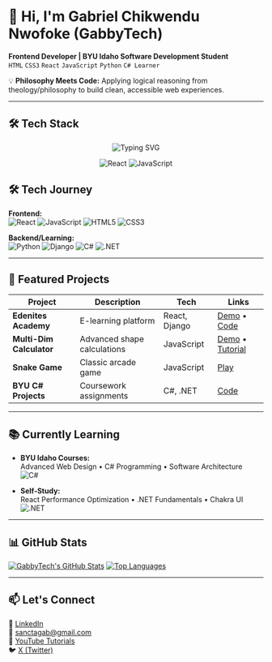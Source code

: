 # 👋 Hi, I'm Gabriel Chikwendu Nwofoke (GabbyTech)

**Frontend Developer | BYU Idaho Software Development Student**  
`HTML` `CSS3` `React` `JavaScript` `Python` `C# Learner`

💡 **Philosophy Meets Code:** Applying logical reasoning from theology/philosophy to build clean, accessible web experiences.

---
## 🛠️ Tech Stack 

<div align="center">
  
  ![Typing SVG](https://readme-typing-svg.demolab.com?font=Fira+Code&pause=1000&color=22C3E6&width=435&lines=React+%7C+JavaScript+%7C+HTML5+CSS3;Django+%7C+Python+%7C+Git+%7C+Vercel;BYU+Idaho+Student+%7C+Web+Developer)

  ![React](https://img.shields.io/badge/-React-61DAFB?logo=react&logoColor=white&style=for-the-badge)
  ![JavaScript](https://img.shields.io/badge/-JavaScript-F7DF1E?logo=javascript&logoColor=black&style=for-the-badge)
</div>

## 🛠️ Tech Journey
**Frontend:**  
![React](https://img.shields.io/badge/React-61DAFB?logo=react&logoColor=black)
![JavaScript](https://img.shields.io/badge/JavaScript-F7DF1E?logo=javascript&logoColor=black)
![HTML5](https://img.shields.io/badge/HTML5-E34F26?logo=html5&logoColor=white)
![CSS3](https://img.shields.io/badge/CSS3-1572B6?logo=css3&logoColor=white)

**Backend/Learning:**  
![Python](https://img.shields.io/badge/Python-3776AB?logo=python&logoColor=white)
![Django](https://img.shields.io/badge/Django-092E20?logo=django&logoColor=white)
![C#](https://img.shields.io/badge/C%23-239120?logo=c-sharp&logoColor=white)
![.NET](https://img.shields.io/badge/.NET-512BD4?logo=.net&logoColor=white)

---

## 🌟 Featured Projects
| Project | Description | Tech | Links |
|---------|-------------|------|-------|
| **Edenites Academy** | E-learning platform | React, Django | [Demo](https://edenites-acad.vercel.app) • [Code](https://github.com/sanctagee) |
| **Multi-Dim Calculator** | Advanced shape calculations | JavaScript | [Demo](#) • [Tutorial](https://www.youtube.com/watch?v=XCSJ2hzQgaA&list=PL97U-hoyW-rU7xKQfpv5Dxx_2LLYCUGrd&index=2&pp=iAQB) |
| **Snake Game** | Classic arcade game | JavaScript | [Play](#) | [Tutorial](https://www.youtube.com/watch?v=nKHKq4k5-hk&list=PL97U-hoyW-rU7xKQfpv5Dxx_2LLYCUGrd&index=1&pp=iAQB)) |
| **BYU C# Projects** | Coursework assignments | C#, .NET | [Code](#) |

---

## 📚 Currently Learning
- **BYU Idaho Courses:**  
  Advanced Web Design • C# Programming • Software Architecture  
  ![C#](https://img.shields.io/badge/Currently_Learning-C%23-239120?logo=c-sharp)
 
- **Self-Study:**  
  React Performance Optimization • .NET Fundamentals • Chakra UI
   ![.NET](https://img.shields.io/badge/Currently_Learning-.NET-512BD4?logo=.net)

---

## 📊 GitHub Stats
[![GabbyTech's GitHub Stats](https://github-readme-stats.vercel.app/api?username=sanctagee&show_icons=true&theme=radical&hide_title=true)](https://github.com/sanctagee)
[![Top Languages](https://github-readme-stats.vercel.app/api/top-langs/?username=sanctagee&layout=compact&theme=radical)](https://github.com/sanctagee)

---

## 📫 Let's Connect  
🔗 [LinkedIn](https://linkedin.com/in/gabriel-c-nwofoke-59aa57354)  
📧 sanctagab@gmail.com  
🎥 [YouTube Tutorials](https://www.youtube.com/@EDENITESTECHNOLOGIES)  
🐦 [X (Twitter)](https://x.com/gabby_tech001)
